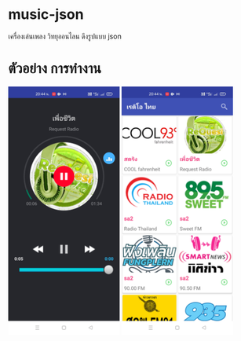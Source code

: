 # music-json

เครื่องเล่นเพลง วิทยุออนไลน ดึงรูปแบบ json

# ตัวอย่าง การทำงาน
<img src="/Screenshot_2021-05-30-20-44-56-14_9e4e68788611c37304a2b40f0425b7df.jpg" width="45%" /> <img src="/Screenshot_2021-05-30-20-44-45-94_9e4e68788611c37304a2b40f0425b7df.jpg" width="45%"  />
